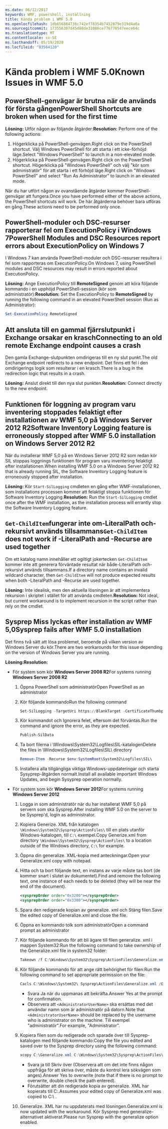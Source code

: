 ```yaml
---
ms.date: 06/12/2017
keywords: WMF, powershell, inställning
title: Kända problem i WMF 5.0
ms.openlocfilehash: 1db656884736c742ef78354b7452879e319d4a0a
ms.sourcegitcommit: 173556307d45d88de31086ce776770547eece64c
ms.translationtype: MT
ms.contentlocale: sv-SE
ms.lasthandoff: 05/19/2020
ms.locfileid: "83564120"
---
```

# <a name="known-issues-in-wmf-50"></a><span data-ttu-id="80012-103">Kända problem i WMF 5.0</span><span class="sxs-lookup"><span data-stu-id="80012-103">Known Issues in WMF 5.0</span></span>

## <a name="powershell-shortcuts-are-broken-when-used-for-the-first-time"></a><span data-ttu-id="80012-104">PowerShell-genvägar är brutna när de används för första gången</span><span class="sxs-lookup"><span data-stu-id="80012-104">PowerShell Shortcuts are broken when used for the first time</span></span>

<span data-ttu-id="80012-105">**Lösning:** Utför någon av följande åtgärder:</span><span class="sxs-lookup"><span data-stu-id="80012-105">**Resolution:** Perform one of the following actions:</span></span>

1. <span data-ttu-id="80012-106">Högerklicka på PowerShell-genvägen.</span><span class="sxs-lookup"><span data-stu-id="80012-106">Right click on the PowerShell shortcut.</span></span> <span data-ttu-id="80012-107">Välj Windows PowerShell för att starta i ett icke-förhöjd läge.</span><span class="sxs-lookup"><span data-stu-id="80012-107">Select "Windows PowerShell" to launch in a non-elevated mode.</span></span>
2. <span data-ttu-id="80012-108">Högerklicka på PowerShell-genvägen.</span><span class="sxs-lookup"><span data-stu-id="80012-108">Right click on the PowerShell shortcut.</span></span> <span data-ttu-id="80012-109">Högerklicka på "Windows PowerShell" och välj "kör som administratör" för att starta i ett förhöjd läge.</span><span class="sxs-lookup"><span data-stu-id="80012-109">Right click on "Windows PowerShell" and select "Run As Administrator" to launch in an elevated mode.</span></span>

<span data-ttu-id="80012-110">När du har utfört någon av ovanstående åtgärder kommer PowerShell-genvägar att fungera.</span><span class="sxs-lookup"><span data-stu-id="80012-110">Once you have performed either of the above actions, the PowerShell shortcuts will work.</span></span> <span data-ttu-id="80012-111">De här åtgärderna behöver bara utföras en gång.</span><span class="sxs-lookup"><span data-stu-id="80012-111">These actions need to be performed only once.</span></span>

## <a name="powershell-modules-and-dsc-resources-report-errors-about-executionpolicy-on-windows-7"></a><span data-ttu-id="80012-112">PowerShell-moduler och DSC-resurser rapporterar fel om ExecutionPolicy i Windows 7</span><span class="sxs-lookup"><span data-stu-id="80012-112">PowerShell Modules and DSC Resources report errors about ExecutionPolicy on Windows 7</span></span>

<span data-ttu-id="80012-113">I Windows 7 kan använda PowerShell-moduler och DSC-resurser resultera i fel som rapporteras om ExecutionPolicy.</span><span class="sxs-lookup"><span data-stu-id="80012-113">On Windows 7, using PowerShell modules and DSC resources may result in errors reported about ExecutionPolicy.</span></span>

<span data-ttu-id="80012-114">**Lösning:** Ange ExecutionPolicy till **RemoteSigned** genom att köra följande kommando i en upphöjd PowerShell-session (kör som administratör):</span><span class="sxs-lookup"><span data-stu-id="80012-114">**Resolution:** Set the ExecutionPolicy to **RemoteSigned** by running the following command in an elevated PowerShell session (Run as Administrator):</span></span>

```powershell
Set-ExecutionPolicy RemoteSigned
```

## <a name="connecting-to-an-old-remote-exchange-endpoint-causes-a-crash"></a><span data-ttu-id="80012-115">Att ansluta till en gammal fjärrslutpunkt i Exchange orsakar en krasch</span><span class="sxs-lookup"><span data-stu-id="80012-115">Connecting to an old remote Exchange endpoint causes a crash</span></span>

<span data-ttu-id="80012-116">Den gamla Exchange-slutpunkten omdirigeras till en ny slut punkt.</span><span class="sxs-lookup"><span data-stu-id="80012-116">The old Exchange endpoint redirects to a new endpoint.</span></span> <span data-ttu-id="80012-117">Det finns ett fel i den omdirigerings logik som resulterar i en krasch.</span><span class="sxs-lookup"><span data-stu-id="80012-117">There is a bug in the redirection logic that results in a crash.</span></span>

<span data-ttu-id="80012-118">**Lösning:** Anslut direkt till den nya slut punkten.</span><span class="sxs-lookup"><span data-stu-id="80012-118">**Resolution:** Connect directly to the new endpoint.</span></span>

## <a name="software-inventory-logging-feature-is-erroneously-stopped-after-wmf-50-installation-on-windows-server-2012-r2"></a><span data-ttu-id="80012-119">Funktionen för loggning av program varu inventering stoppades felaktigt efter installationen av WMF 5,0 på Windows Server 2012 R2</span><span class="sxs-lookup"><span data-stu-id="80012-119">Software Inventory Logging feature is erroneously stopped after WMF 5.0 installation on Windows Server 2012 R2</span></span>

<span data-ttu-id="80012-120">När du installerar WMF 5,0 på en Windows Server 2012 R2 som redan kör SIL stoppas loggnings funktionen för program varu inventering felaktigt efter installationen.</span><span class="sxs-lookup"><span data-stu-id="80012-120">When installing WMF 5.0 on a Windows Server 2012 R2 that is already running SIL, the Software Inventory Logging feature is erroneously stopped after installation.</span></span>

<span data-ttu-id="80012-121">**Lösning:** Kör `Start-SilLogging` cmdleten en gång efter WMF-installationen, som installations processen kommer att felaktigt stoppa funktionen för Software Inventory Logging.</span><span class="sxs-lookup"><span data-stu-id="80012-121">**Resolution:** Run the `Start-SilLogging` cmdlet once after the WMF installation, as the installation process will errantly stop the Software Inventory Logging feature.</span></span>

## <a name="get-childitem-does-not-work-if--literalpath-and--recurse-are-used-together"></a><span data-ttu-id="80012-122">`Get-ChildItem`fungerar inte om-LiteralPath och-rekursivt används tillsammans</span><span class="sxs-lookup"><span data-stu-id="80012-122">`Get-ChildItem` does not work if -LiteralPath and -Recurse are used together</span></span>

<span data-ttu-id="80012-123">Om ett katalog namn innehåller ett ogiltigt jokertecken `Get-ChildItem` kommer inte att generera förväntade resultat när både-LiteralPath och-rekursivt används tillsammans.</span><span class="sxs-lookup"><span data-stu-id="80012-123">If a directory name contains an invalid wildcard character, then `Get-ChildItem` will not produce expected results when both -LiteralPath and -Recurse are used together.</span></span>

<span data-ttu-id="80012-124">**Lösning:** Inte idealisk, men den aktuella lösningen är att implementera rekursion i skriptet i stället för att använda cmdleten.</span><span class="sxs-lookup"><span data-stu-id="80012-124">**Resolution:** Not ideal, but current workaround is to implement recursion in the script rather than rely on the cmdlet.</span></span>

## <a name="sysprep-fails-after-wmf-50-installation"></a><span data-ttu-id="80012-125">Sysprep Miss lyckas efter installation av WMF 5,0</span><span class="sxs-lookup"><span data-stu-id="80012-125">Sysprep fails after WMF 5.0 installation</span></span>

<span data-ttu-id="80012-126">Det finns två sätt att lösa problemet, beroende på vilken version av Windows Server du kör.</span><span class="sxs-lookup"><span data-stu-id="80012-126">There are two workarounds for this issue depending on the version of Windows Server you are running.</span></span>

<span data-ttu-id="80012-127">**Lösning:**</span><span class="sxs-lookup"><span data-stu-id="80012-127">**Resolution:**</span></span>

- <span data-ttu-id="80012-128">För system som kör **Windows Server 2008 R2**</span><span class="sxs-lookup"><span data-stu-id="80012-128">For systems running **Windows Server 2008 R2**</span></span>
  1. <span data-ttu-id="80012-129">Öppna PowerShell som administratör</span><span class="sxs-lookup"><span data-stu-id="80012-129">Open PowerShell as an administrator</span></span>
  2. <span data-ttu-id="80012-130">Kör följande kommando</span><span class="sxs-lookup"><span data-stu-id="80012-130">Run the following command</span></span>

     ```powershell
     Set-SilLogging -TargetUri https://BlankTarget -CertificateThumbprint 0123456789
     ```

  3. <span data-ttu-id="80012-131">Kör kommandot och Ignorera felet, eftersom det förväntas.</span><span class="sxs-lookup"><span data-stu-id="80012-131">Run the command and ignore the error, as they are expected.</span></span>

     ```powershell
     Publish-SilData
     ```

  4. <span data-ttu-id="80012-132">Ta bort filerna i \Windows\System32\Logfiles\SIL\-katalogen</span><span class="sxs-lookup"><span data-stu-id="80012-132">Delete the files in  \Windows\System32\Logfiles\SIL\ directory</span></span>

     ```powershell
     Remove-Item -Recurse $env:SystemRoot\System32\Logfiles\SIL\
     ```

  5. <span data-ttu-id="80012-133">Installera alla tillgängliga viktiga Windows-uppdateringar och starta Sysyprep-åtgärden normalt.</span><span class="sxs-lookup"><span data-stu-id="80012-133">Install all available important Windows Updates, and begin Sysyprep operation normally.</span></span>

- <span data-ttu-id="80012-134">För system som kör **Windows Server 2012**</span><span class="sxs-lookup"><span data-stu-id="80012-134">For systems running **Windows Server 2012**</span></span>
  1. <span data-ttu-id="80012-135">Logga in som administratör när du har installerat WMF 5,0 på servern som ska Sysprep.</span><span class="sxs-lookup"><span data-stu-id="80012-135">After installing WMF 5.0 on the server to be Sysprep'd, login as administrator.</span></span>
  2. <span data-ttu-id="80012-136">Kopiera Generize. XML från katalogen `\Windows\System32\Sysprep\ActionFiles\` till en plats utanför Windows-katalogen, till `C:\` exempel.</span><span class="sxs-lookup"><span data-stu-id="80012-136">Copy Generize.xml from directory `\Windows\System32\Sysprep\ActionFiles\` to a location outside of the Windows directory, `C:\` for example.</span></span>
  3. <span data-ttu-id="80012-137">Öppna din generalize. XML-kopia med anteckningar.</span><span class="sxs-lookup"><span data-stu-id="80012-137">Open your Generalize.xml copy with notepad.</span></span>
  4. <span data-ttu-id="80012-138">Hitta och ta bort följande text, en instans av varje måste tas bort (de kommer snart i slutet av dokumentet).</span><span class="sxs-lookup"><span data-stu-id="80012-138">Find and remove the following text, one instance of each needs to be deleted (they will be near the end of the document).</span></span>

     ```xml
     <sysprepOrder order="0x3200"></sysprepOrder>
     <sysprepOrder order="0x3300"></sysprepOrder>
     ```

  5. <span data-ttu-id="80012-139">Spara den redigerade kopian av generalize. xml och Stäng filen.</span><span class="sxs-lookup"><span data-stu-id="80012-139">Save the edited copy of Generalize.xml and close the file.</span></span>
  6. <span data-ttu-id="80012-140">Öppna en kommando tolk som administratör</span><span class="sxs-lookup"><span data-stu-id="80012-140">Open a command prompt as administrator</span></span>
  7. <span data-ttu-id="80012-141">Kör följande kommando för att bli ägare till filen generalize. xml i mappen System32:</span><span class="sxs-lookup"><span data-stu-id="80012-141">Run the following command to take ownership of the Generalize.xml file in system32 folder:</span></span>

     ```powershell
     Takeown /f C:\Windows\System32\Sysprep\ActionFiles\Generalize.xml
     ```

  8. <span data-ttu-id="80012-142">Kör följande kommando för att ange rätt behörighet för filen:</span><span class="sxs-lookup"><span data-stu-id="80012-142">Run the following command to set appropriate permission on the file:</span></span>

     ```powershell
     Cacls C:\Windows\System32\ Sysprep\ActionFiles\Generalize.xml /G `<AdministratorUserName>`:F
     ```

     - <span data-ttu-id="80012-143">Svara Ja när du uppmanas att bekräfta.</span><span class="sxs-lookup"><span data-stu-id="80012-143">Answer Yes at the prompt for confirmation.</span></span>
     - <span data-ttu-id="80012-144">Observera att `<AdministratorUserName>` ska ersättas med det användar namn som är administratör på datorn.</span><span class="sxs-lookup"><span data-stu-id="80012-144">Note that `<AdministratorUserName>` should be replaced by the username who is administrator on the machine.</span></span> <span data-ttu-id="80012-145">Till exempel "administratör".</span><span class="sxs-lookup"><span data-stu-id="80012-145">For example, "Administrator".</span></span>

  9. <span data-ttu-id="80012-146">Kopiera filen som du redigerade och sparade över till Sysprep-katalogen med följande kommando:</span><span class="sxs-lookup"><span data-stu-id="80012-146">Copy the file you edited and saved over to the Sysprep directory using the following command:</span></span>

     ```powershell
     xcopy C:\Generalize.xml C:\Windows\System32\Sysprep\ActionFiles\Generalize.xml
     ```

     - <span data-ttu-id="80012-147">Svara ja till Skriv över (Observera att om det inte finns någon uppfråga för att skriva över, måste du kontrol lera sökvägen som anges).</span><span class="sxs-lookup"><span data-stu-id="80012-147">Answer Yes to overwrite (note that if there is no prompt to overwrite, double check the path entered).</span></span>
     - <span data-ttu-id="80012-148">Förutsätter att din redigerade kopia av generalize. XML har kopierats till C:\.</span><span class="sxs-lookup"><span data-stu-id="80012-148">Assumes your edited copy of Generalize.xml was copied to C:\ .</span></span>

  10. <span data-ttu-id="80012-149">Generalize. XML har nu uppdaterats med lösningen.</span><span class="sxs-lookup"><span data-stu-id="80012-149">Generalize.xml is now updated with the workaround.</span></span> <span data-ttu-id="80012-150">Kör Sysprep med generalize-alternativet aktiverat.</span><span class="sxs-lookup"><span data-stu-id="80012-150">Please run Sysprep with the generalize option enabled.</span></span>
